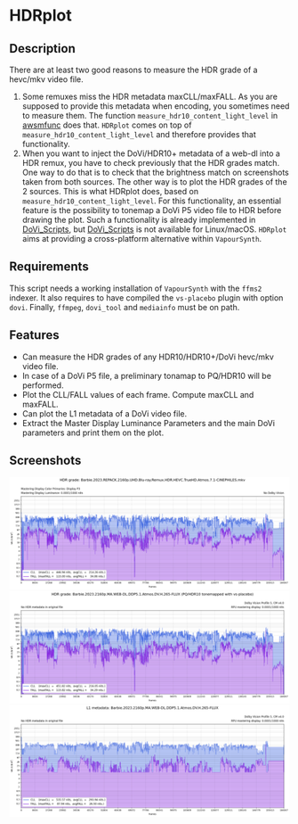 # HDRplot

## Description

There are at least two good reasons to measure the HDR grade of a hevc/mkv video file.
1. Some remuxes miss the HDR metadata maxCLL/maxFALL. As you are supposed to provide this metadata when encoding, 
you sometimes need to measure them. The function `measure_hdr10_content_light_level` in [awsmfunc](https://github.com/OpusGang/awsmfunc) does that. `HDRplot` comes on top of `measure_hdr10_content_light_level` and therefore provides that functionality.
2. When you want to inject the DoVi/HDR10+ metadata of a web-dl into a HDR remux, you have to check previously that the HDR grades match. One way to do that is to check that the brightness match on screenshots taken from both sources. The other way is to plot the HDR grades of the 2 sources. This is what HDRplot does, based on `measure_hdr10_content_light_level`. For this functionality, an essential feature is the possibility to tonemap a DoVi P5 video file to HDR before drawing the plot. Such a functionality is already implemented in [DoVi_Scripts](https://github.com/R3S3t9999/DoVi_Scripts), but [DoVi_Scripts](https://github.com/R3S3t9999/DoVi_Scripts) is not available for Linux/macOS. `HDRplot` aims at providing a cross-platform alternative within `VapourSynth`.


## Requirements

This script needs a working installation of `VapourSynth` with the `ffms2` indexer. It also requires to have compiled the `vs-placebo` plugin with option `dovi`. Finally, `ffmpeg`, `dovi_tool` and `mediainfo` must be on path.


## Features

* Can measure the HDR grades of any HDR10/HDR10+/DoVi hevc/mkv video file.
* In case of a DoVi P5 file, a preliminary tonamap to PQ/HDR10 will be performed.
* Plot the CLL/FALL values of each frame. Compute maxCLL and maxFALL.
* Can plot the L1 metadata of a DoVi video file.
* Extract the Master Display Luminance Parameters and the main DoVi parameters and print them on the plot.


## Screenshots

![Barbie-remux](./screenshots/HDRplot-BarbieDisc.png)
![Barbie-webdl](./screenshots/HDRplot-Barbie.png)
![Barbie-webdl-L1](./screenshots/HDRplot-BarbieL1.png)
